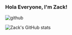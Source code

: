 ### Hola Everyone, I'm Zack!
![github](https://user-images.githubusercontent.com/105835098/194464287-52e46340-f2ca-4d9b-ba74-7144946a962b.gif)

![Zack's GitHub stats](https://github-readme-stats.vercel.app/api?username=Zack-DX&show_icons=true&theme=dark)
